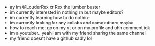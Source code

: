 - ay im @LouderRex or Rex the lumber buster
- im currently interested in nothing rn but maybe editors?
- im currently learning how to do nothin-
- im currently looking for any collabs and some editors maybe
- how to reach me: go on my yt or on my profile and uhh comment idk
- im a youtuber.. yeah i am with my friend sharing the same channel
- my friend doesnt have a github sadly lol
<!---
LouderRex/LouderRex is a ✨ special ✨ repository because its `README.md` (this file) appears on your GitHub profile.
You can click the Preview link to take a look at your changes.
--->
